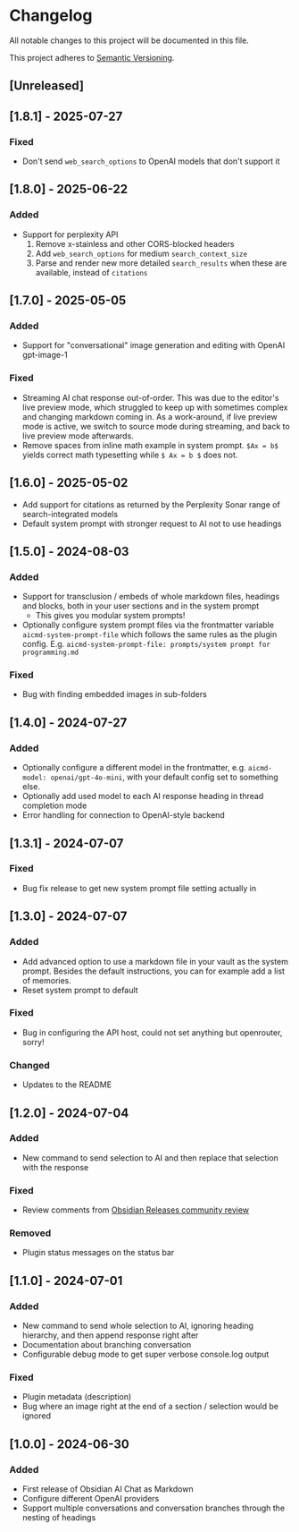 # Changelog

All notable changes to this project will be documented in this file.

This project adheres to [Semantic Versioning](https://semver.org/spec/v2.0.0.html).

## [Unreleased]

## [1.8.1] - 2025-07-27

### Fixed

- Don't send `web_search_options` to OpenAI models that don't support it

## [1.8.0] - 2025-06-22

### Added

- Support for perplexity API
  1. Remove x-stainless and other CORS-blocked headers
  2. Add `web_search_options` for medium `search_context_size`
  3. Parse and render new more detailed `search_results` when these are available, instead of `citations`

## [1.7.0] - 2025-05-05

### Added

- Support for "conversational" image generation and editing with OpenAI gpt-image-1

### Fixed

- Streaming AI chat response out-of-order. This was due to the editor's live preview mode, which struggled to keep up with sometimes complex and changing markdown coming in. As a work-around, if live preview mode is active, we switch to source mode during streaming, and back to live preview mode afterwards.
- Remove spaces from inline math example in system prompt. `$Ax = b$` yields correct math typesetting while `$ Ax = b $` does not.

## [1.6.0] - 2025-05-02

- Add support for citations as returned by the Perplexity Sonar range of search-integrated models
- Default system prompt with stronger request to AI not to use headings

## [1.5.0] - 2024-08-03

### Added

- Support for transclusion / embeds of whole markdown files, headings and blocks, both in your user sections and in the system prompt
  - This gives you modular system prompts!
- Optionally configure system prompt files via the frontmatter variable `aicmd-system-prompt-file` which follows the same rules as the plugin config. E.g. `aicmd-system-prompt-file: prompts/system prompt for programming.md`

### Fixed

- Bug with finding embedded images in sub-folders

## [1.4.0] - 2024-07-27

### Added

- Optionally configure a different model in the frontmatter, e.g. `aicmd-model: openai/gpt-4o-mini`, with your default config set to something else.
- Optionally add used model to each AI response heading in thread completion mode
- Error handling for connection to OpenAI-style backend

## [1.3.1] - 2024-07-07

### Fixed

- Bug fix release to get new system prompt file setting actually in

## [1.3.0] - 2024-07-07

### Added

- Add advanced option to use a markdown file in your vault as the system prompt. Besides the default instructions, you can for example add a list of memories.
- Reset system prompt to default

### Fixed

- Bug in configuring the API host, could not set anything but openrouter, sorry!

### Changed

- Updates to the README

## [1.2.0] - 2024-07-04

### Added

- New command to send selection to AI and then replace that selection with the response

### Fixed

- Review comments from [Obsidian Releases community review](https://github.com/obsidianmd/obsidian-releases/pull/3802#issuecomment-2209357530)

### Removed

- Plugin status messages on the status bar

## [1.1.0] - 2024-07-01

### Added

- New command to send whole selection to AI, ignoring heading hierarchy, and then append response right after
- Documentation about branching conversation
- Configurable debug mode to get super verbose console.log output

### Fixed

- Plugin metadata (description)
- Bug where an image right at the end of a section / selection would be ignored

## [1.0.0] - 2024-06-30

### Added

- First release of Obsidian AI Chat as Markdown
- Configure different OpenAI providers
- Support multiple conversations and conversation branches through the nesting of headings
